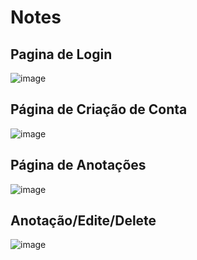# Notes
## Pagina de Login 
![image](https://github.com/nandinhaaa/Notes/assets/91507393/987a63d7-efae-4189-aa3c-dcca77e67b49)

## Página de Criação de Conta
![image](https://github.com/nandinhaaa/Notes/assets/91507393/b09cad77-0e5b-40c7-955e-56f0b5cbac86)

## Página de Anotações
![image](https://github.com/nandinhaaa/Notes/assets/91507393/54bc88cd-7311-4424-862f-939d2030323b)

## Anotação/Edite/Delete
![image](https://github.com/nandinhaaa/Notes/assets/91507393/b499e7d0-2ef8-4aac-b34c-80b26f07c56a)

